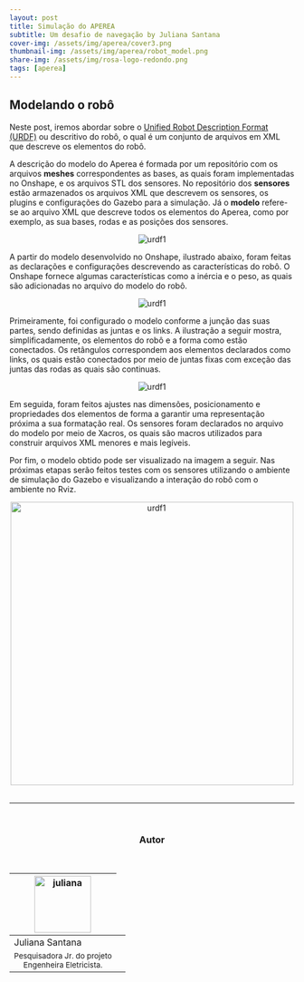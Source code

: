```yaml
---
layout: post
title: Simulação do APEREA 
subtitle: Um desafio de navegação by Juliana Santana
cover-img: /assets/img/aperea/cover3.png
thumbnail-img: /assets/img/aperea/robot_model.png
share-img: /assets/img/rosa-logo-redondo.png
tags: [aperea]
---
```

## Modelando o robô
Neste post, iremos abordar sobre o [Unified Robot Description Format (URDF)](http://wiki.ros.org/urdf) ou descritivo do robô, o qual é um conjunto de arquivos em XML que descreve os elementos do robô.

A descrição do modelo do Aperea é formada por um repositório com os arquivos **meshes** correspondentes as bases, as quais foram implementadas no Onshape, e os arquivos STL dos sensores. No repositório dos **sensores** estão armazenados os arquivos XML que descrevem os sensores, os plugins e configurações do Gazebo para a simulação. Já o **modelo** refere-se ao arquivo XML que descreve todos os elementos do Aperea, como por exemplo, as sua bases, rodas e as posições dos sensores.

<center>
<img src="{{ 'assets/img/aperea/urdf1.png' | relative_url }}" text-align=center alt="urdf1" />
</center>


A partir do modelo desenvolvido no Onshape, ilustrado abaixo, foram feitas as declarações e configurações descrevendo as características do robô. O Onshape fornece algumas características como a inércia e o peso, as quais são adicionadas no arquivo do modelo do robô. 

<center>
<img src="{{ 'assets/img/aperea/assembly1.png' | relative_url }}" text-align=center alt="urdf1" />
</center>

Primeiramente, foi configurado o modelo conforme a junção das suas partes, sendo definidas as juntas e os links. A ilustração a seguir mostra, simplificadamente, os elementos do robô e a forma como estão conectados. Os retângulos correspondem aos elementos declarados como links, os quais estão conectados por meio de juntas fixas com exceção das juntas das rodas as quais são continuas. 

<center>
<img src="{{ 'assets/img/aperea/joints_and_links.png' | relative_url }}" text-align=center alt="urdf1" />
</center>

Em seguida, foram feitos ajustes nas dimensões, posicionamento e propriedades dos elementos de forma a garantir uma representação próxima a sua formatação real. Os sensores foram declarados no arquivo do modelo por meio de Xacros, os quais são macros utilizados para construir arquivos XML menores e mais legíveis.  



Por fim, o modelo obtido pode ser visualizado na imagem a seguir. Nas próximas etapas serão feitos testes com os sensores utilizando o ambiente de
simulação do Gazebo e visualizando a interação do robô com o ambiente no Rviz.

<center>
<img src="{{ 'assets/img/aperea/robot_model.png' | relative_url }}" width="500" text-align=center alt="urdf1" />
</center>


<br>

---------------------
<br>

<!-- autor -->
<center><h3 class="post-title">Autor</h3><br/></center>
<div class="row">
  <div class="col-xl-auto offset-xl-0 col-lg-4 offset-lg-0 center">
    <table class="table-borderless highlight">
      <thead>
        <tr>
          <th><img src="{{ 'assets/img/people/juliana-1.png' | relative_url }}" width="100" alt="juliana" class="img-fluid rounded-circle" /></th>
        </tr>
      </thead>
      <tbody>
        <tr class="font-weight-bolder" style="text-align: center margin-top: 0">
          <td>Juliana Santana</td>
        </tr>
        <tr style="text-align: center" >
          <td style="vertical-align: top"><small>Pesquisadora Jr. do projeto <br>Engenheira Eletricista.</small></td>
          <td></td>
        </tr>
      </tbody>
    </table>
  </div>
</div>

<br>